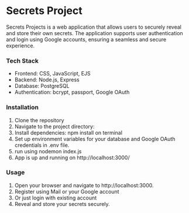 # Secrets Project
Secrets Projects is a web application that allows users to securely reveal and store their own secrets. The application supports user authentication and login using Google accounts, ensuring a seamless and secure experience.

### Tech Stack
- Frontend: CSS, JavaScript, EJS
- Backend: Node.js, Express
- Database: PostgreSQL
- Authentication: bcrypt, passport, Google OAuth

### Installation
1. Clone the repository
2. Navigate to the project directory:
3. Install dependencies: npm install on terminal
4. Set up environment variables for your database and Google OAuth credentials in .env file.
5. run using nodemon index.js
6. App is up and running on http://localhost:3000/

### Usage
1. Open your browser and navigate to http://localhost:3000.
2. Register using Mail or your Google account
3. Or just login with existing account
4. Reveal and store your secrets securely.
